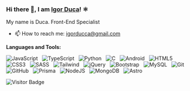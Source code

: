 ### Hi there 👋, I am [Igor Duca](https://twitter.com/ducaswtf)! ⚛️

My name is Duca. Front-End Specialist

- 📫 How to reach me: igorducca@gmail.com

**Languages and Tools:** 

![JavaScript](https://img.shields.io/badge/-JavaScript-black?logo=javascript&style=social)&nbsp;&nbsp;
![TypeScript](https://img.shields.io/badge/-TypeScript-black?logo=typescript&style=social)&nbsp;&nbsp;
![Python](https://img.shields.io/badge/-Python-black?logo=Python&style=social)&nbsp;&nbsp;
![C](https://img.shields.io/badge/-C-black?logo=c&style=social)&nbsp;&nbsp;
![Android](https://img.shields.io/badge/-Android-black?logo=android&style=social)&nbsp;&nbsp;
![HTML5](https://img.shields.io/badge/-HTML5-black?logo=html5&style=social)&nbsp;&nbsp;
![CSS3](https://img.shields.io/badge/-CSS3-black?logo=css3&style=social)&nbsp;&nbsp;
![SASS](https://img.shields.io/badge/-SASS-black?logo=sass&style=social)&nbsp;&nbsp;
![Tailwind](https://img.shields.io/badge/-Tailwind-black?logo=tailwindcss&style=social)&nbsp;&nbsp;
![jQuery](https://img.shields.io/badge/-jQuery-black?logo=jquery&style=social)&nbsp;&nbsp;
![Bootstrap](https://img.shields.io/badge/-Bootstrap-black?logo=bootstrap&style=social)&nbsp;&nbsp;
![MySQL](https://img.shields.io/badge/-MySQL-black?logo=mysql&style=social)&nbsp;&nbsp;
![Git](https://img.shields.io/badge/-Git-black?logo=git&style=social)&nbsp;&nbsp;
![GitHub](https://img.shields.io/badge/-GitHub-black?logo=github&style=social)&nbsp;&nbsp;
![Prisma](https://img.shields.io/badge/-Prisma-black?logo=prisma&style=social)&nbsp;&nbsp;
![NodeJS](https://img.shields.io/badge/-NodeJS-black?logo=node.js&style=social)&nbsp;&nbsp;
![MongoDB](https://img.shields.io/badge/-MongoDB-black?logo=mongodb&style=social)&nbsp;&nbsp;
![Astro](https://img.shields.io/badge/-Astro-black?logo=astro&style=social)&nbsp;&nbsp;

![Visitor Badge](https://visitor-badge.laobi.icu/badge?page_id=igorfelipeduca.igorfelipeduca)
